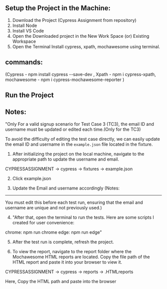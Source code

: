 Setup the Project in the Machine:
---------------------------------
1) Download the Project (Cypress Assignment from repository)
2) Install Node
3) Install VS Code
4) Open the Downloaded project in the New Work Space (or) Existing Workspace
5) Open the Terminal 
Install cypress, xpath, mochawesome using terminal.

commands:
---------
(Cypress - npm install cypress --save-dev ,
Xpath - npm i cypress-xpath,
mochawesome - npm i cypress-mochawesome-reporter
)


Run the Project
---------------
Notes:
------
"Only For a valid signup scenario for Test Case 3 (TC3), the email ID and username must be updated or edited each time.(Only for the TC3)

To avoid the difficulty of editing the test case directly, we can easily update the email ID and username in the `example.json` file located in the fixture.

1) After initializing the project on the local machine, navigate to the appropriate path to update the username and email.

CYPRESSASSIGNMENT -> cypress -> fixtures -> example.json

2) Click example.json

3) Update the Email and username accordingly
(Notes:
-------
You must edit this before each test run, ensuring that the email and username are unique and not previously used.)

4) "After that, open the terminal to run the tests. Here are some scripts I created for user convenience:

chrome: npm run chrome
edge: npm run edge"

5) After the test run is complete, refresh the project.

6) To view the report, navigate to the report folder where the Mochawesome HTML reports are located. Copy the file path of the HTML report and paste it into your browser to view it.

CYPRESSASSIGNMENT -> cypress -> reports -> .HTMLreports

Here, Copy the HTML path and paste into the browser



